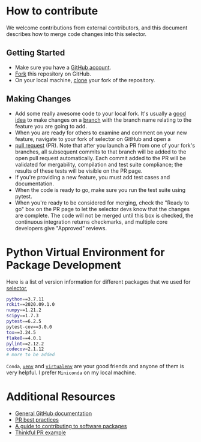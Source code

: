 # How to contribute

We welcome contributions from external contributors, and this document
describes how to merge code changes into this selector.

## Getting Started

* Make sure you have a [GitHub account](https://github.com/signup/free).
* [Fork](https://help.github.com/articles/fork-a-repo/) this repository on GitHub.
* On your local machine,
  [clone](https://help.github.com/articles/cloning-a-repository/) your fork of
  the repository.

## Making Changes

* Add some really awesome code to your local fork.  It's usually a
  [good idea](http://blog.jasonmeridth.com/posts/do-not-issue-pull-requests-from-your-master-branch/)
  to make changes on a
  [branch](https://help.github.com/articles/creating-and-deleting-branches-within-your-repository/)
  with the branch name relating to the feature you are going to add.
* When you are ready for others to examine and comment on your new feature,
  navigate to your fork of selector on GitHub and open a
* [pull request](https://help.github.com/articles/using-pull-requests/) (PR). Note that
  after you launch a PR from one of your fork's branches, all
  subsequent commits to that branch will be added to the open pull request
  automatically.  Each commit added to the PR will be validated for
  mergability, compilation and test suite compliance; the results of these tests
  will be visible on the PR page.
* If you're providing a new feature, you must add test cases and documentation.
* When the code is ready to go, make sure you run the test suite using pytest.
* When you're ready to be considered for merging, check the "Ready to go"
  box on the PR page to let the selector devs know that the changes are complete.
  The code will not be merged until this box is checked, the continuous
  integration returns checkmarks,
  and multiple core developers give "Approved" reviews.

# Python Virtual Environment for Package Development

Here is a list of version information for different packages that we used for
[selector](https://github.com/theochem/selector),

```bash
python==3.7.11
rdkit==2020.09.1.0
numpy==1.21.2
scipy==1.7.3
pytest==6.2.5
pytest-cov==3.0.0
tox==3.24.5
flake8==4.0.1
pylint==2.12.2
codecov=2.1.12
# more to be added
```

`Conda`, [`venv`](https://docs.python.org/3/library/venv.html#module-venv) and
[`virtualenv`](https://virtualenv.pypa.io/en/latest/) are your good friends and anyone of them
is very helpful. I prefer `Miniconda` on my local machine.

# Additional Resources

* [General GitHub documentation](https://help.github.com/)
* [PR best practices](http://codeinthehole.com/writing/pull-requests-and-other-good-practices-for-teams-using-github/)
* [A guide to contributing to software packages](http://www.contribution-guide.org)
* [Thinkful PR example](http://www.thinkful.com/learn/github-pull-request-tutorial/#Time-to-Submit-Your-First-PR)
